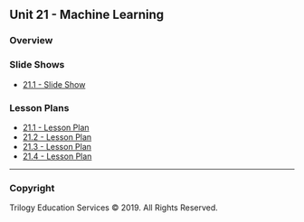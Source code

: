 ## Unit 21 - Machine Learning

### Overview

### Slide Shows

* [21.1 - Slide Show](1/Slide-Shows/Intro_to_ML.pptx)

### Lesson Plans

* [21.1 - Lesson Plan](1/LessonPlan.md)
* [21.2 - Lesson Plan](2/LessonPlan.md)
* [21.3 - Lesson Plan](3/LessonPlan.md)
* [21.4 - Lesson Plan](4/LessonPlan.md)

- - -

### Copyright

Trilogy Education Services © 2019. All Rights Reserved.
